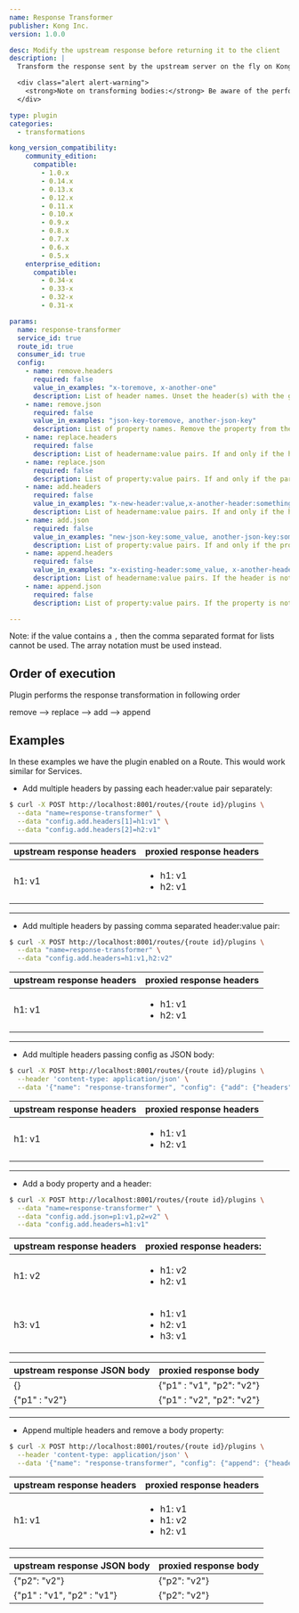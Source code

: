 ```yaml
---
name: Response Transformer
publisher: Kong Inc.
version: 1.0.0

desc: Modify the upstream response before returning it to the client
description: |
  Transform the response sent by the upstream server on the fly on Kong, before returning the response to the client.

  <div class="alert alert-warning">
    <strong>Note on transforming bodies:</strong> Be aware of the performance of transformations on the response body. In order to parse and modify a JSON body, the plugin needs to retain it in memory, which might cause pressure on the worker's Lua VM when dealing with large bodies (several MBs). Because of Nginx's internals, the `Content-Length` header will not be set when transforming a response body.
  </div>

type: plugin
categories:
  - transformations

kong_version_compatibility:
    community_edition:
      compatible:
        - 1.0.x
        - 0.14.x
        - 0.13.x
        - 0.12.x
        - 0.11.x
        - 0.10.x
        - 0.9.x
        - 0.8.x
        - 0.7.x
        - 0.6.x
        - 0.5.x
    enterprise_edition:
      compatible:
        - 0.34-x
        - 0.33-x
        - 0.32-x
        - 0.31-x

params:
  name: response-transformer
  service_id: true
  route_id: true
  consumer_id: true
  config:
    - name: remove.headers
      required: false
      value_in_examples: "x-toremove, x-another-one"
      description: List of header names. Unset the header(s) with the given name.
    - name: remove.json
      required: false
      value_in_examples: "json-key-toremove, another-json-key"
      description: List of property names. Remove the property from the JSON body if it is present.
    - name: replace.headers
      required: false
      description: List of headername:value pairs. If and only if the header is already set, replace its old value with the new one. Ignored if the header is not already set.
    - name: replace.json
      required: false
      description: List of property:value pairs. If and only if the parameter is already present, replace its old value with the new one. Ignored if the parameter is not already present.
    - name: add.headers
      required: false
      value_in_examples: "x-new-header:value,x-another-header:something"
      description: List of headername:value pairs. If and only if the header is not already set, set a new header with the given value. Ignored if the header is already set.
    - name: add.json
      required: false
      value_in_examples: "new-json-key:some_value, another-json-key:some_value"
      description: List of property:value pairs. If and only if the property is not present, add a new property with the given value to the JSON body. Ignored if the property is already present.
    - name: append.headers
      required: false
      value_in_examples: "x-existing-header:some_value, x-another-header:some_value"
      description: List of headername:value pairs. If the header is not set, set it with the given value. If it is already set, a new header with the same name and the new value will be set.
    - name: append.json
      required: false
      description: List of property:value pairs. If the property is not present in the JSON body, add it with the given value. If it is already present, the two values (old and new) will be aggregated in an array.

---
```


Note: if the value contains a `,` then the comma separated format for lists cannot be used. The array notation must be used instead.

## Order of execution

Plugin performs the response transformation in following order

remove --> replace --> add --> append

## Examples

In these examples we have the plugin enabled on a Route. This would work
similar for Services.

- Add multiple headers by passing each header:value pair separately:

```bash
$ curl -X POST http://localhost:8001/routes/{route id}/plugins \
  --data "name=response-transformer" \
  --data "config.add.headers[1]=h1:v1" \
  --data "config.add.headers[2]=h2:v1"
```
upstream response headers | proxied response headers
---           | ---
h1: v1        | <ul><li>h1: v1</li><li>h2: v1</li></ul>
---

- Add multiple headers by passing comma separated header:value pair:

```bash
$ curl -X POST http://localhost:8001/routes/{route id}/plugins \
  --data "name=response-transformer" \
  --data "config.add.headers=h1:v1,h2:v2"
```
upstream response headers | proxied response headers
---           | ---
h1: v1        | <ul><li>h1: v1</li><li>h2: v1</li></ul>
---

- Add multiple headers passing config as JSON body:

```bash
$ curl -X POST http://localhost:8001/routes/{route id}/plugins \
  --header 'content-type: application/json' \
  --data '{"name": "response-transformer", "config": {"add": {"headers": ["h1:v2", "h2:v1"]}}}'
```

upstream response headers | proxied response headers
---           | ---
h1: v1        | <ul><li>h1: v1</li><li>h2: v1</li></ul>
---

- Add a body property and a header:

```bash
$ curl -X POST http://localhost:8001/routes/{route id}/plugins \
  --data "name=response-transformer" \
  --data "config.add.json=p1:v1,p2=v2" \
  --data "config.add.headers=h1:v1"
```

upstream response headers | proxied response headers:
---           | ---
h1: v2        | <ul><li>h1: v2</li><li>h2: v1</li></ul>
h3: v1        | <ul><li>h1: v1</li><li>h2: v1</li><li>h3: v1</li></ul>

upstream response JSON body | proxied response body
---           | ---
{}            | {"p1" : "v1", "p2": "v2"}
{"p1" : "v2"}  | {"p1" : "v2", "p2": "v2"}
---

- Append multiple headers and remove a body property:

```bash
$ curl -X POST http://localhost:8001/routes/{route id}/plugins \
  --header 'content-type: application/json' \
  --data '{"name": "response-transformer", "config": {"append": {"headers": ["h1:v2", "h2:v1"]}, "remove": {"json": ["p1"]}}}'
```

upstream response headers | proxied response headers
---           | ---
h1: v1        | <ul><li>h1: v1</li><li>h1: v2</li><li>h2: v1</li></ul>

upstream response JSON body | proxied response body
---           | ---
{"p2": "v2"}   | {"p2": "v2"}
{"p1" : "v1", "p2" : "v1"}  | {"p2": "v2"}

[api-object]: /latest/admin-api/#api-object
[consumer-object]: /latest/admin-api/#consumer-object
[configuration]: /latest/configuration
[faq-authentication]: /about/faq/#how-can-i-add-an-authentication-layer-on-a-microservice/api?
